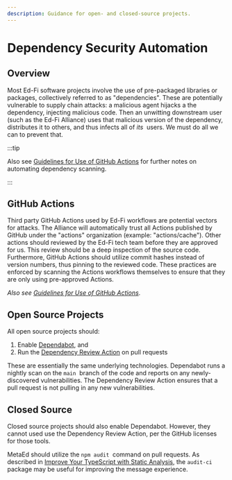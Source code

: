 ```yaml
---
description: Guidance for open- and closed-source projects.
---
```


# Dependency Security Automation

## Overview

Most Ed-Fi software projects involve the use of pre-packaged libraries or
packages, collectively referred to as "dependencies". These are potentially
vulnerable to supply chain attacks: a malicious agent hijacks a the dependency,
injecting malicious code. Then an unwitting downstream user (such as the Ed-Fi
Alliance) uses that malicious version of the dependency, distributes it to
others, and thus infects all of *its*  users. We must do all we can to prevent
that.

:::tip

Also see [Guidelines for Use of GitHub
Actions](./guidelines-for-use-of-github-actions.md) for further notes on automating
dependency scanning.

:::

## GitHub Actions

Third party GitHub Actions used by Ed-Fi workflows are potential vectors for
attacks. The Alliance will automatically trust all Actions published by GitHub
under the "actions" organization (example: "actions/cache"). Other actions
should reviewed by the Ed-Fi tech team before they are approved for us. This
review should be a deep inspection of the source code. Furthermore, GitHub
Actions should utilize commit hashes instead of version numbers, thus pinning to
the reviewed code. These practices are enforced by scanning the Actions
workflows themselves to ensure that they are only using pre-approved Actions.

*Also see [Guidelines for Use of GitHub
Actions](./guidelines-for-use-of-github-actions)*.

## Open Source Projects

All open source projects should:

1. Enable
   [Dependabot](https://docs.github.com/en/code-security/getting-started/dependabot-quickstart-guide),
   and
2. Run the [Dependency Review
   Action](https://github.com/actions/dependency-review-action) on pull requests

These are essentially the same underlying technologies. Dependabot runs a
nightly scan on the `main`  branch of the code and reports on any
newly-discovered vulnerabilities. The Dependency Review Action ensures that a
pull request is not pulling in any new vulnerabilities.

## Closed Source

Closed source projects should also enable Dependabot. However, they cannot used
use the Dependency Review Action, per the GitHub licenses for those tools.

MetaEd should utilize the `npm audit`  command on pull requests. As described in
[Improve Your TypeScript with Static
Analysis](https://nikgrozev.com/2020/03/22/improve-your-typescript-with-static-analysis/#dep-audit),
the `audit-ci`  package may be useful for improving the message experience.

